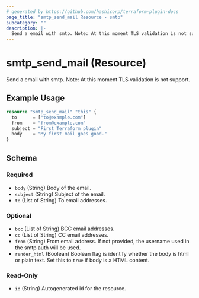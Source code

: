 ```yaml
---
# generated by https://github.com/hashicorp/terraform-plugin-docs
page_title: "smtp_send_mail Resource - smtp"
subcategory: ""
description: |-
  Send a email with smtp. Note: At this moment TLS validation is not support.
---
```


# smtp_send_mail (Resource)

Send a email with smtp. Note: At this moment TLS validation is not support.

## Example Usage

```terraform
resource "smtp_send_mail" "this" {
  to      = ["to@example.com"]
  from    = "from@example.com"
  subject = "First Terraform plugin"
  body    = "My first mail goes good."
}
```

<!-- schema generated by tfplugindocs -->
## Schema

### Required

- `body` (String) Body of the email.
- `subject` (String) Subject of the email.
- `to` (List of String) To email addresses.

### Optional

- `bcc` (List of String) BCC email addresses.
- `cc` (List of String) CC email addresses.
- `from` (String) From email address. If not provided, the username used in the smtp auth will be used.
- `render_html` (Boolean) Boolean flag is identify whether the body is html or plain text. Set this to `true` if body is a HTML content.

### Read-Only

- `id` (String) Autogenerated id for the resource.


